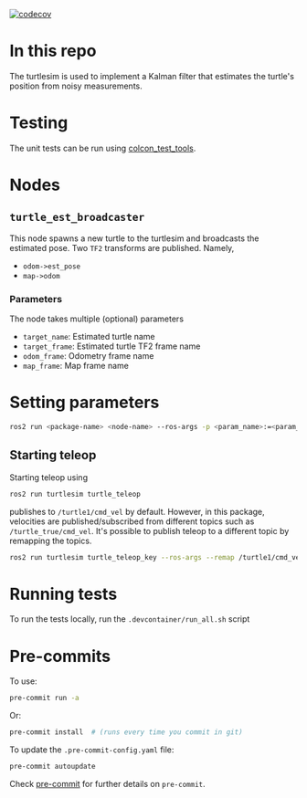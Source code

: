 [![codecov](https://codecov.io/gh/aalbaali/turtle_nav_cpp/branch/devel/graph/badge.svg?token=ENILSW0ES2)](https://codecov.io/gh/aalbaali/turtle_nav_cpp)

# In this repo
The turtlesim is used to implement a Kalman filter that estimates the turtle's position from noisy measurements.

# Testing
The unit tests can be run using [colcon_test_tools](https://github.com/aalbaali/colcon_test_tools).

# Nodes
## `turtle_est_broadcaster`
This node spawns a new turtle to the turtlesim and broadcasts the estimated pose.
Two `TF2` transforms are published.
Namely,
- `odom->est_pose`
- `map->odom`

### Parameters
The node takes multiple (optional) parameters
- `target_name`: Estimated turtle name
- `target_frame`: Estimated turtle TF2 frame name
- `odom_frame`: Odometry frame name
- `map_frame`: Map frame name

# Setting parameters
```bash
ros2 run <package-name> <node-name> --ros-args -p <param_name>:=<param_value>
```

## Starting teleop
Starting teleop using
```bash
ros2 run turtlesim turtle_teleop
```
publishes to `/turtle1/cmd_vel` by default.
However, in this package, velocities are published/subscribed from different topics such as `/turtle_true/cmd_vel`.
It's possible to publish teleop to a different topic by remapping the topics.
```bash
ros2 run turtlesim turtle_teleop_key --ros-args --remap /turtle1/cmd_vel:=/true_turtle/cmd_vel
```

# Running tests
To run the tests locally, run the `.devcontainer/run_all.sh` script

# Pre-commits
To use:
```bash
pre-commit run -a
```
Or:
```bash
pre-commit install  # (runs every time you commit in git)
```
To update the `.pre-commit-config.yaml` file:
```bash
pre-commit autoupdate
```
Check [pre-commit](https://pre-commit.com/) for further details on `pre-commit`.
